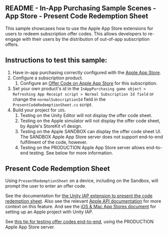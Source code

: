 ## README - In-App Purchasing Sample Scenes - App Store - Present Code Redemption Sheet

This sample showcases how to use the Apple App Store extensions for users to redeem subscription offer codes. This allows developers to
re-engage with their users by the distribution of out-of-app subscription offers.

## Instructions to test this sample:

1. Have in-app purchasing correctly configured with
   the [Apple App Store](https://docs.unity3d.com/Packages/com.unity.purchasing@3.2/manual/UnityIAPAppleConfiguration.html).
2. Configure a subscription product.
    1. Configure an [Offer Code on Apple App Store](https://help.apple.com/app-store-connect/#/dev6a098e4b1) for this subscription.
3. Set your own product's id in the `InAppPurchasing game object > Refreshing App Receipt script > Normal Subscription Id field`
   or change the `normalSubscriptionId` field in the `PresentCodeRedemptionSheet.cs` script.
4. Build your project for `iOS`.
   1. Testing on the Unity Editor will not display the offer code sheet.
   2. Testing on the Apple simulator will not display the offer code sheet, by Apple's StoreKit v1 design.
   3. Testing on the Apple SANDBOX can display the offer code sheet UI. The SANDBOX Apple App Store server does not support end-to-end fulfillment of the code, however.
   4. Testing on the PRODUCTION Apple App Store server allows end-to-end testing. See below for more information.

## Present Code Redemption Sheet

Using `PresentRedemptionSheet` on a device, including on the Sandbox, will prompt the user to enter an offer code.

See the documentation for
[the Unity IAP extension to present the code redemption sheet](http://docs.unity3d.com/Packages/com.unity.purchasing@4.0/api/UnityEngine.Purchasing.IAppleExtensions.html#UnityEngine_Purchasing_IAppleExtensions_PresentCodeRedemptionSheet). Also see the relevant [Apple API documentation](https://developer.apple.com/documentation/storekit/original_api_for_in-app_purchase/subscriptions_and_offers/implementing_offer_codes_in_your_app) for more context on this feature.
And see the [iOS & Mac App Stores document](https://docs.unity3d.com/Packages/com.unity.purchasing@4.0/manual/UnityIAPiOSMAS.html)
for setting up an Apple project with Unity IAP. 

See [this tip for testing offer codes end-to-end](https://developer.apple.com/forums/thread/70426), using the PRODUCTION Apple App Store server.